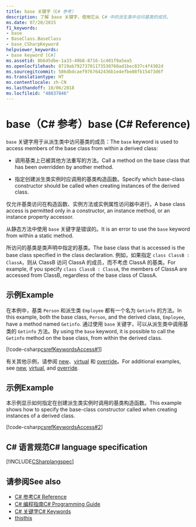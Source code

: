 ```yaml
---
title: base 关键字（C# 参考）
description: 了解 base 关键字，使用它从 C# 中的派生类中访问基类的成员。
ms.date: 07/20/2015
f1_keywords:
- base
- BaseClass.BaseClass
- base_CSharpKeyword
helpviewer_keywords:
- base keyword [C#]
ms.assetid: 8b645dbe-1a33-49b8-8716-1c401f9a5ea5
ms.openlocfilehash: 8719ab79273701173530760ad1bec837c4f4302d
ms.sourcegitcommit: 586dbdcaef9767642436b1e4efbe88fb15473d6f
ms.translationtype: HT
ms.contentlocale: zh-CN
ms.lasthandoff: 10/06/2018
ms.locfileid: "48837846"
---
```

# <a name="base-c-reference"></a><span data-ttu-id="96f3f-103">base（C# 参考）</span><span class="sxs-lookup"><span data-stu-id="96f3f-103">base (C# Reference)</span></span>

<span data-ttu-id="96f3f-104">`base` 关键字用于从派生类中访问基类的成员：</span><span class="sxs-lookup"><span data-stu-id="96f3f-104">The `base` keyword is used to access members of the base class from within a derived class:</span></span>

- <span data-ttu-id="96f3f-105">调用基类上已被其他方法重写的方法。</span><span class="sxs-lookup"><span data-stu-id="96f3f-105">Call a method on the base class that has been overridden by another method.</span></span>

- <span data-ttu-id="96f3f-106">指定创建派生类实例时应调用的基类构造函数。</span><span class="sxs-lookup"><span data-stu-id="96f3f-106">Specify which base-class constructor should be called when creating instances of the derived class.</span></span>

<span data-ttu-id="96f3f-107">仅允许基类访问在构造函数、实例方法或实例属性访问器中进行。</span><span class="sxs-lookup"><span data-stu-id="96f3f-107">A base class access is permitted only in a constructor, an instance method, or an instance property accessor.</span></span>

<span data-ttu-id="96f3f-108">从静态方法中使用 `base` 关键字是错误的。</span><span class="sxs-lookup"><span data-stu-id="96f3f-108">It is an error to use the `base` keyword from within a static method.</span></span>

<span data-ttu-id="96f3f-109">所访问的基类是类声明中指定的基类。</span><span class="sxs-lookup"><span data-stu-id="96f3f-109">The base class that is accessed is the base class specified in the class declaration.</span></span> <span data-ttu-id="96f3f-110">例如，如果指定 `class ClassB : ClassA`，则从 ClassB 访问 ClassA 的成员，而不考虑 ClassA 的基类。</span><span class="sxs-lookup"><span data-stu-id="96f3f-110">For example, if you specify `class ClassB : ClassA`, the members of ClassA are accessed from ClassB, regardless of the base class of ClassA.</span></span>

## <a name="example"></a><span data-ttu-id="96f3f-111">示例</span><span class="sxs-lookup"><span data-stu-id="96f3f-111">Example</span></span>

<span data-ttu-id="96f3f-112">在本例中，基类 `Person` 和派生类 `Employee` 都有一个名为 `Getinfo` 的方法。</span><span class="sxs-lookup"><span data-stu-id="96f3f-112">In this example, both the base class, `Person`, and the derived class, `Employee`, have a method named `Getinfo`.</span></span> <span data-ttu-id="96f3f-113">通过使用 `base` 关键字，可以从派生类中调用基类的 `Getinfo` 方法。</span><span class="sxs-lookup"><span data-stu-id="96f3f-113">By using the `base` keyword, it is possible to call the `Getinfo` method on the base class, from within the derived class.</span></span>

[!code-csharp[csrefKeywordsAccess#1](~/samples/snippets/csharp/VS_Snippets_VBCSharp/csrefKeywordsAccess/CS/csrefKeywordsAccess.cs#1)]

<span data-ttu-id="96f3f-114">有关其他示例，请参阅 [new](../../../csharp/language-reference/keywords/new.md)、[virtual](../../../csharp/language-reference/keywords/virtual.md) 和 [override](../../../csharp/language-reference/keywords/override.md)。</span><span class="sxs-lookup"><span data-stu-id="96f3f-114">For additional examples, see [new](../../../csharp/language-reference/keywords/new.md), [virtual](../../../csharp/language-reference/keywords/virtual.md), and [override](../../../csharp/language-reference/keywords/override.md).</span></span>

## <a name="example"></a><span data-ttu-id="96f3f-115">示例</span><span class="sxs-lookup"><span data-stu-id="96f3f-115">Example</span></span>

<span data-ttu-id="96f3f-116">本示例显示如何指定在创建派生类实例时调用的基类构造函数。</span><span class="sxs-lookup"><span data-stu-id="96f3f-116">This example shows how to specify the base-class constructor called when creating instances of a derived class.</span></span>

[!code-csharp[csrefKeywordsAccess#2](~/samples/snippets/csharp/VS_Snippets_VBCSharp/csrefKeywordsAccess/CS/csrefKeywordsAccess.cs#2)]

## <a name="c-language-specification"></a><span data-ttu-id="96f3f-117">C# 语言规范</span><span class="sxs-lookup"><span data-stu-id="96f3f-117">C# language specification</span></span>

[!INCLUDE[CSharplangspec](~/includes/csharplangspec-md.md)]

## <a name="see-also"></a><span data-ttu-id="96f3f-118">请参阅</span><span class="sxs-lookup"><span data-stu-id="96f3f-118">See also</span></span>

- [<span data-ttu-id="96f3f-119">C# 参考</span><span class="sxs-lookup"><span data-stu-id="96f3f-119">C# Reference</span></span>](../../../csharp/language-reference/index.md)  
- [<span data-ttu-id="96f3f-120">C# 编程指南</span><span class="sxs-lookup"><span data-stu-id="96f3f-120">C# Programming Guide</span></span>](../../../csharp/programming-guide/index.md)  
- [<span data-ttu-id="96f3f-121">C# 关键字</span><span class="sxs-lookup"><span data-stu-id="96f3f-121">C# Keywords</span></span>](../../../csharp/language-reference/keywords/index.md)  
- [<span data-ttu-id="96f3f-122">this</span><span class="sxs-lookup"><span data-stu-id="96f3f-122">this</span></span>](../../../csharp/language-reference/keywords/this.md)